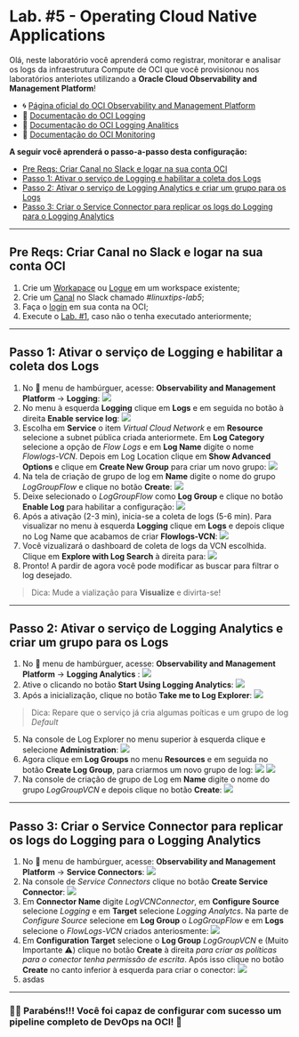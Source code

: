 # Lab. #5 - Operating Cloud Native Applications

Olá, neste laboratório você aprenderá como registrar, monitorar e analisar os logs da infraestrutura Compute de OCI que você provisionou nos laboratórios anteriotes utilizando a **Oracle Cloud Observability and Management Platform**!

- 🌀 [Página oficial do OCI Observability and Management Platform](https://www.oracle.com/br/manageability/)
- 🧾 [Documentação do OCI Logging](https://docs.oracle.com/en-us/iaas/Content/Logging/Concepts/loggingoverview.htm)
- 🧾 [Documentação do OCI Logging Analitics](https://docs.oracle.com/en-us/iaas/logging-analytics/index.html)
- 🧾 [Documentação do OCI Monitoring](https://docs.oracle.com/en-us/iaas/Content/Monitoring/Concepts/monitoringoverview.htm)

**A seguir você aprenderá o passo-a-passo desta configuração:**

- [Pre Reqs: Criar Canal no Slack e logar na sua conta OCI](#PreReqs)
- [Passo 1: Ativar o serviço de Logging e habilitar a coleta dos Logs](#Passo1)
- [Passo 2: Ativar o serviço de Logging Analytics e criar um grupo para os Logs](#Passo2)
- [Passo 3: Criar o Service Connector para replicar os logs do Logging para o Logging Analytics](#Passo3)

- - -

## <a name="PreReqs"></a> Pre Reqs: Criar Canal no Slack e logar na sua conta OCI

 1. Crie um [Workapace](https://slack.com/intl/pt-br/help/articles/201402297-Criar-um-canal) ou [Logue](https://slack.com/intl/pt-br/help/articles/212681477-Entrar-no-Slack) em um workspace existente;
 2. Crie um [Canal](https://slack.com/intl/pt-br/help/articles/201402297-Criar-um-canal) no Slack chamado *#linuxtips-lab5*;
 3. Faça o [login](https://www.oracle.com/cloud/sign-in.html) em sua conta na OCI;
 4. Execute o [Lab. #1](../Lab.%20%231%20-%20Resource%20Provisioning), caso não o tenha executado anteriormente;

---

## <a name="Passo1"></a> Passo 1: Ativar o serviço de Logging e habilitar a coleta dos Logs

1. No 🍔 menu de hambúrguer, acesse: **Observability and Management Platform** → **Logging**:
![](https://github.com/ladan19/images-lp/blob/main/photo-2.png?raw=true)
2. No menu à esquerda **Logging** clique em **Logs** e em seguida no botão à direita **Enable service log**:
![](https://github.com/ladan19/images-lp/blob/main/photo-3.png?raw=true)
3. Escolha em **Service** o item *Virtual Cloud Network* e em **Resource** selecione a subnet pública criada anteriormete. Em **Log Category** selecione a opção de *Flow Logs* e em **Log Name** digite o nome *Flowlogs-VCN*. Depois em Log Location clique em **Show Advanced Options** e clique em **Create New Group** para criar um novo grupo:
![](https://github.com/ladan19/images-lp/blob/main/photo-4.png?raw=true)
4. Na tela de criação de grupo de log em **Name** digite o nome do grupo *LogGroupFlow* e clique no botão **Create**:
![](https://github.com/ladan19/images-lp/blob/main/photo-5.png?raw=true)
5. Deixe selecionado o *LogGroupFlow* como **Log Group** e clique no botão **Enable Log** para habilitar a configuração:
![](https://github.com/ladan19/images-lp/blob/main/photo-6.png?raw=true)
6. Após a ativação (2-3 min), inicia-se a coleta de logs (5-6 min). Para visualizar no menu à esquerda **Logging** clique em **Logs** e depois clique no Log Name que acabamos de criar **Flowlogs-VCN**:
![](https://github.com/ladan19/images-lp/blob/main/photo-7.png?raw=true)
7. Você vizualizará o dashboard de coleta de logs da VCN escolhida. Clique em **Explore with Log Search** à direita para:
![](https://github.com/ladan19/images-lp/blob/main/photo-8.png?raw=true)
8. Pronto! A pardir de agora você pode modificar as buscar para filtrar o log desejado.

> Dica: Mude a vialização para **Visualize** e divirta-se!


---

## <a name="Passo2"></a> Passo 2: Ativar o serviço de Logging Analytics e criar um grupo para os Logs

1. No 🍔 menu de hambúrguer, acesse: **Observability and Management Platform** → **Logging Analytics** :
![](https://github.com/ladan19/images-lp/blob/main/photo-10.png?raw=true)
2. Ative o clicando no botão **Start Using Logging Analytics**:
![](https://github.com/ladan19/images-lp/blob/main/photo-11.png?raw=true)
3. Após a inicialização, clique no botão **Take me to Log Explorer**:
![](https://github.com/ladan19/images-lp/blob/main/photo-12.png?raw=true)

> Dica: Repare que o serviço já cria algumas poíticas e um grupo de log *Default*

5. Na console de Log Explorer no menu superior à esquerda clique e selecione **Administration**:
![](https://github.com/CeInnovationTeam/OCI-FastTrack-Developer-LINUXtips/blob/main/Lab.%20%235%20-%20Operating%20Cloud%20Native%20Applications/images/Image02.png?raw=true)
6. Agora clique em **Log Groups** no menu **Resources** e em seguida no botão **Create Log Group**, para criarmos um novo grupo de log:
![](https://github.com/ladan19/images-lp/blob/main/photo-13.png?raw=true)
![](https://github.com/ladan19/images-lp/blob/main/photo-14.png?raw=true)
7. Na console de criação de grupo de Log em **Name** digite o nome do grupo *LogGroupVCN* e depois clique no botão **Create**:
![](https://github.com/ladan19/images-lp/blob/main/photo15.png?raw=true)

---

## <a name="Passo3"></a> Passo 3: Criar o Service Connector para replicar os logs do Logging para o Logging Analytics


1. No 🍔 menu de hambúrguer, acesse: **Observability and Management Platform** → **Service Connectors**:
![](https://github.com/ladan19/images-lp/blob/main/photo-16.png?raw=true)
3. Na console de *Service Connectors* clique no botão **Create Service Connector**:
![](https://github.com/CeInnovationTeam/OCI-FastTrack-Developer-LINUXtips/blob/main/Lab.%20%235%20-%20Operating%20Cloud%20Native%20Applications/images/Image03.png?raw=true)
1. Em **Connector Name** digite *LogVCNConnector*, em **Configure Source** selecione *Logging* e em **Target** selecione *Logging Analytcs*. Na parte de *Configure Source* selecione em **Log Group** o *LogGroupFlow* e em **Logs** selecione o *FlowLogs-VCN* criados anteriosmente:
![](https://github.com/ladan19/images-lp/blob/main/photo17.png?raw=true)
1. Em **Configuration Target** selecione o **Log Group** *LogGroupVCN* e (Muito Importante :warning:) clique no botão **Create** à direita _para criar as políticas para o conector tenha permissão de escrita_. Após isso clique no botão **Create** no canto inferior à esquerda para criar o conector:
![](https://github.com/ladan19/images-lp/blob/main/photo-18.png?raw=true)
1. asdas


---

### 👏🏻 Parabéns!!! Você foi capaz de configurar com sucesso um pipeline completo de **DevOps** na OCI! 🚀
